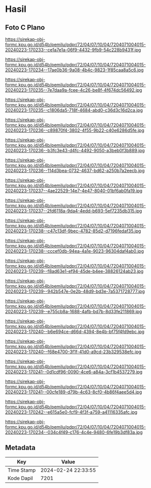 # Hasil

## Foto C Plano

https://sirekap-obj-formc.kpu.go.id/d54b/pemilu/pdpr/72/04/07/10/04/7204071004015-20240223-170233--ce1a7e1a-06f9-4432-9fb9-54c228b9431f.jpg

https://sirekap-obj-formc.kpu.go.id/d54b/pemilu/pdpr/72/04/07/10/04/7204071004015-20240223-170234--17ae0b36-9a08-4b4c-9823-1f85caa8a5c6.jpg

https://sirekap-obj-formc.kpu.go.id/d54b/pemilu/pdpr/72/04/07/10/04/7204071004015-20240223-170235--7e7daa9a-fcee-4c26-be8f-4f674dc56492.jpg

https://sirekap-obj-formc.kpu.go.id/d54b/pemilu/pdpr/72/04/07/10/04/7204071004015-20240223-170235--c1806da5-718f-4684-abd0-c36d3c16d2ca.jpg

https://sirekap-obj-formc.kpu.go.id/d54b/pemilu/pdpr/72/04/07/10/04/7204071004015-20240223-170236--c89870f4-3802-4f55-9b22-c40e6286d5fe.jpg

https://sirekap-obj-formc.kpu.go.id/d54b/pemilu/pdpr/72/04/07/10/04/7204071004015-20240223-170236--b3fc3e43-d4fc-4492-9050-a3beb0f3b889.jpg

https://sirekap-obj-formc.kpu.go.id/d54b/pemilu/pdpr/72/04/07/10/04/7204071004015-20240223-170236--114d3bea-0732-4637-bd62-a250b7a2eecb.jpg

https://sirekap-obj-formc.kpu.go.id/d54b/pemilu/pdpr/72/04/07/10/04/7204071004015-20240223-170237--4ae22529-14e7-4e47-8040-01bf6ab0fa19.jpg

https://sirekap-obj-formc.kpu.go.id/d54b/pemilu/pdpr/72/04/07/10/04/7204071004015-20240223-170237--2fd6118a-9da4-4edd-b693-5ef7235db315.jpg

https://sirekap-obj-formc.kpu.go.id/d54b/pemilu/pdpr/72/04/07/10/04/7204071004015-20240223-170238--c47c13df-9bec-4782-85d2-d7196fedaf35.jpg

https://sirekap-obj-formc.kpu.go.id/d54b/pemilu/pdpr/72/04/07/10/04/7204071004015-20240223-170238--cccef0db-94ea-4a1e-9023-96304daf4ab0.jpg

https://sirekap-obj-formc.kpu.go.id/d54b/pemilu/pdpr/72/04/07/10/04/7204071004015-20240223-170239--f8ad63e1-ef94-45de-b4ee-38826124ab23.jpg

https://sirekap-obj-formc.kpu.go.id/d54b/pemilu/pdpr/72/04/07/10/04/7204071004015-20240223-170239--942b547e-0e2b-48d9-bd3e-7a5371728777.jpg

https://sirekap-obj-formc.kpu.go.id/d54b/pemilu/pdpr/72/04/07/10/04/7204071004015-20240223-170239--e755cb8a-1688-4afb-bd7b-8d33fe211869.jpg

https://sirekap-obj-formc.kpu.go.id/d54b/pemilu/pdpr/72/04/07/10/04/7204071004015-20240223-170240--b6e694ce-d66d-4394-8e4b-bf75f4fd9ebc.jpg

https://sirekap-obj-formc.kpu.go.id/d54b/pemilu/pdpr/72/04/07/10/04/7204071004015-20240223-170240--f68e4700-3f1f-41d0-a9cd-23b329538efc.jpg

https://sirekap-obj-formc.kpu.go.id/d54b/pemilu/pdpr/72/04/07/10/04/7204071004015-20240223-170241--0d1cdf96-0090-4ce6-a84a-3cf1b4537279.jpg

https://sirekap-obj-formc.kpu.go.id/d54b/pemilu/pdpr/72/04/07/10/04/7204071004015-20240223-170241--00cfe189-d79b-4c63-8cf0-4b86f4aee5d4.jpg

https://sirekap-obj-formc.kpu.go.id/d54b/pemilu/pdpr/72/04/07/10/04/7204071004015-20240223-170242--e615a5e0-fcf9-4f3f-a759-a41116335afc.jpg

https://sirekap-obj-formc.kpu.go.id/d54b/pemilu/pdpr/72/04/07/10/04/7204071004015-20240223-170234--034c4f49-c176-4c4e-9480-6fe19b3df83a.jpg


## Metadata

| Key        | Value               |
| ---------- | ------------------- |
| Time Stamp | 2024-02-24 22:33:55 |
| Kode Dapil | 7201                |



